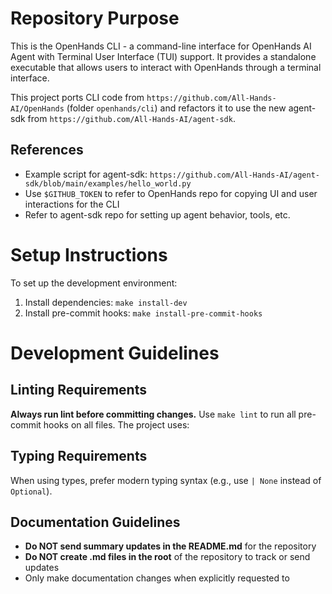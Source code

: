 # Repository Purpose
This is the OpenHands CLI - a command-line interface for OpenHands AI Agent with Terminal User Interface (TUI) support. It provides a standalone executable that allows users to interact with OpenHands through a terminal interface.

This project ports CLI code from `https://github.com/All-Hands-AI/OpenHands` (folder `openhands/cli`) and refactors it to use the new agent-sdk from `https://github.com/All-Hands-AI/agent-sdk`.

## References
- Example script for agent-sdk: `https://github.com/All-Hands-AI/agent-sdk/blob/main/examples/hello_world.py`
- Use `$GITHUB_TOKEN` to refer to OpenHands repo for copying UI and user interactions for the CLI
- Refer to agent-sdk repo for setting up agent behavior, tools, etc.

# Setup Instructions
To set up the development environment:
1. Install dependencies: `make install-dev`
2. Install pre-commit hooks: `make install-pre-commit-hooks`



# Development Guidelines

## Linting Requirements
**Always run lint before committing changes.** Use `make lint` to run all pre-commit hooks on all files. The project uses:

## Typing Requirements
When using types, prefer modern typing syntax (e.g., use `| None` instead of `Optional`).

## Documentation Guidelines
- **Do NOT send summary updates in the README.md** for the repository
- **Do NOT create .md files in the root** of the repository to track or send updates
- Only make documentation changes when explicitly requested to

